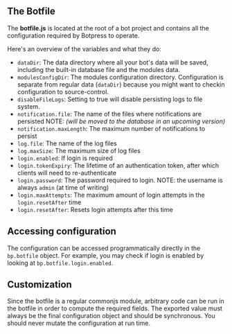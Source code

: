 ## The Botfile

The **botfile.js** is located at the root of a bot project and contains all the configuration required by Botpress to operate.

Here's an overview of the variables and what they do:

- `dataDir`: The data directory where all your bot's data will be saved, including the built-in database file and the modules data.
- `modulesConfigDir`: The modules configuration directory. Configuration is separate from regular data (`dataDir`) because you might want to checkin configuration to source-control.
- `disableFileLogs`: Setting to true will disable persisting logs to file system.
- `notification.file`: The name of the files where notifications are persisted NOTE: _(will be moved to the database in an upcoming version)_
- `notification.maxLength`: The maximum number of notifications to persist
- `log.file`: The name of the log files
- `log.maxSize`: The maximum size of log files
- `login.enabled`: If login is required
- `login.tokenExpiry`: The lifetime of an authentication token, after which clients will need to re-authenticate
- `login.password`: The password required to login. NOTE: the username is always `admin` (at time of writing)
- `login.maxAttempts`: The maximum amount of login attempts in the `login.resetAfter` time
- `login.resetAfter`: Resets login attempts after this time

## Accessing configuration

The configuration can be accessed programmatically directly in the `bp.botfile` object. For example, you may check if login is enabled by looking at `bp.botfile.login.enabled`.

## Customization

Since the botfile is a regular commonjs module, arbitrary code can be run in the botfile in order to compute the required fields. The exported value must always be the final configuration object and should be synchronous. You should never mutate the configuration at run time.
